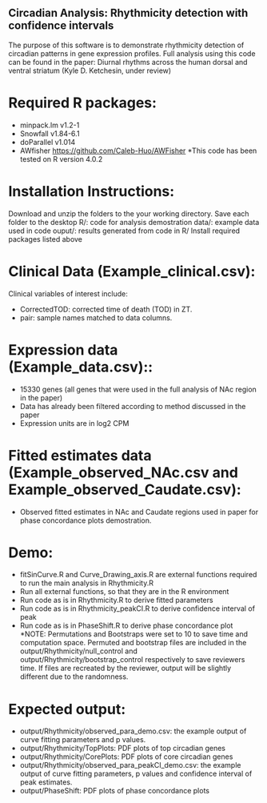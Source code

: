 ## Circadian Analysis: Rhythmicity detection with confidence intervals 
The purpose of this software is to demonstrate rhythmicity detection of circadian patterns in gene expression profiles. Full analysis using this code can be found in the paper: Diurnal rhythms across the human dorsal and ventral striatum (Kyle D. Ketchesin, under review)

# Required R packages: 
- minpack.lm v1.2-1
- Snowfall v1.84-6.1
- doParallel v1.014
- AWfisher https://github.com/Caleb-Huo/AWFisher
*This code has been tested on R version 4.0.2 

# Installation Instructions: 
Download and unzip the folders to the your working directory. 
Save each folder to the desktop
R/: code for analysis demostration
data/: example data used in code
ouput/: results generated from code in R/
Install required packages listed above

# Clinical Data (Example_clinical.csv):
Clinical variables of interest include:
- CorrectedTOD: corrected time of death (TOD) in ZT. 
- pair: sample names matched to data columns.

# Expression data (Example_data.csv)::  
- 15330 genes (all genes that were used in the full analysis of NAc region in the paper)
- Data has already been filtered according to method discussed in the paper 
- Expression units are in log2 CPM 

# Fitted estimates data (Example_observed_NAc.csv and Example_observed_Caudate.csv):
- Observed fitted estimates in NAc and Caudate regions used in paper for phase concordance plots demostration.

# Demo:
- fitSinCurve.R and Curve_Drawing_axis.R are external functions required to run the main analysis in Rhythmicity.R 
- Run all external functions, so that they are in the R environment 
- Run code as is in Rhythmicity.R to derive fitted parameters
- Run code as is in Rhythmicity_peakCI.R to derive confidence interval of peak
- Run code as is in PhaseShift.R to derive phase concordance plot
*NOTE: Permutations and Bootstraps were set to 10 to save time and computation space. Permuted and bootstrap files are included in the output/Rhythmicity/null_control and output/Rhythmicity/bootstrap_control respectively to save reviewers time. If files are recreated by the reviewer, output will be slightly different due to the randomness. 

# Expected output:
- output/Rhythmicity/observed_para_demo.csv: the example output of curve fitting parameters and p values. 
- output/Rhythmicity/TopPlots: PDF plots of top circadian genes 
- output/Rhythmicity/CorePlots: PDF plots of core circadian genes
- output/Rhythmicity/observed_para_peakCI_demo.csv: the example output of curve fitting parameters, p values and confidence interval of peak estimates. 
- output/PhaseShift: PDF plots of phase concordance plots 
